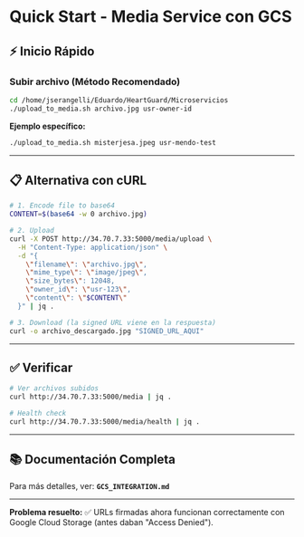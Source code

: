 # Quick Start - Media Service con GCS

## ⚡ Inicio Rápido

### Subir archivo (Método Recomendado)

```bash
cd /home/jserangelli/Eduardo/HeartGuard/Microservicios
./upload_to_media.sh archivo.jpg usr-owner-id
```

**Ejemplo específico:**
```bash
./upload_to_media.sh misterjesa.jpeg usr-mendo-test
```

---

## 📋 Alternativa con cURL

```bash
# 1. Encode file to base64
CONTENT=$(base64 -w 0 archivo.jpg)

# 2. Upload
curl -X POST http://34.70.7.33:5000/media/upload \
  -H "Content-Type: application/json" \
  -d "{
    \"filename\": \"archivo.jpg\",
    \"mime_type\": \"image/jpeg\",
    \"size_bytes\": 12048,
    \"owner_id\": \"usr-123\",
    \"content\": \"$CONTENT\"
  }" | jq .

# 3. Download (la signed URL viene en la respuesta)
curl -o archivo_descargado.jpg "SIGNED_URL_AQUI"
```

---

## ✅ Verificar

```bash
# Ver archivos subidos
curl http://34.70.7.33:5000/media | jq .

# Health check
curl http://34.70.7.33:5000/media/health | jq .
```

---

## 📚 Documentación Completa

Para más detalles, ver: **`GCS_INTEGRATION.md`**

---

**Problema resuelto:** ✅ URLs firmadas ahora funcionan correctamente con Google Cloud Storage (antes daban "Access Denied").
